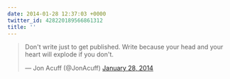 ```yaml
---
date: 2014-01-28 12:37:03 +0000
twitter_id: 428220189566861312
title: ''
---
```


<blockquote class="twitter-tweet"><p lang="en" dir="ltr">Don&#39;t write just to get published. Write because your head and your heart will explode if you don&#39;t.</p>&mdash; Jon Acuff (@JonAcuff) <a href="https://twitter.com/JonAcuff/status/428164493068492800?ref_src=twsrc%5Etfw">January 28, 2014</a></blockquote>
<script async src="https://platform.twitter.com/widgets.js" charset="utf-8"></script>
